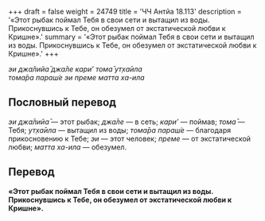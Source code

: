 +++
draft = false
weight = 24749
title = 'ЧЧ Антйа 18.113'
description = '«Этот рыбак поймал Тебя в свои сети и вытащил из воды. Прикоснувшись к Тебе, он обезумел от экстатической любви к Кришне».'
summary = '«Этот рыбак поймал Тебя в свои сети и вытащил из воды. Прикоснувшись к Тебе, он обезумел от экстатической любви к Кришне».'
+++

_эи джа̄лийа̄ джа̄ле кари’ тома̄ ут̣ха̄ила  
тома̄ра параш́е эи преме матта ха-ила_

## Пословный перевод

_эи_ _джа̄лийа̄_ — этот рыбак; _джа̄ле_ — в сеть; _кари’_ — поймав; _тома̄_ — Тебя; _ут̣ха̄ила_ — вытащил из воды; _тома̄ра_ _параш́е_ — благодаря прикосновению к Тебе; _эи_ — этот человек; _преме_ — от экстатической любви; _матта_ _ха_\-_ила_ — обезумел.

## Перевод

**«Этот рыбак поймал Тебя в свои сети и вытащил из воды. Прикоснувшись к Тебе, он обезумел от экстатической любви к Кришне».**
